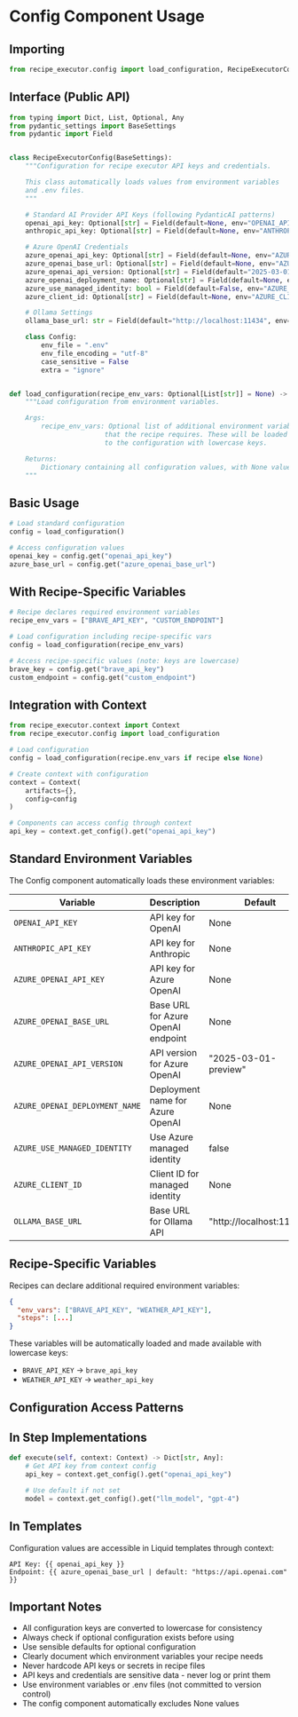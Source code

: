# Config Component Usage

## Importing

```python
from recipe_executor.config import load_configuration, RecipeExecutorConfig
```

## Interface (Public API)

```python
from typing import Dict, List, Optional, Any
from pydantic_settings import BaseSettings
from pydantic import Field


class RecipeExecutorConfig(BaseSettings):
    """Configuration for recipe executor API keys and credentials.

    This class automatically loads values from environment variables
    and .env files.
    """

    # Standard AI Provider API Keys (following PydanticAI patterns)
    openai_api_key: Optional[str] = Field(default=None, env="OPENAI_API_KEY")
    anthropic_api_key: Optional[str] = Field(default=None, env="ANTHROPIC_API_KEY")

    # Azure OpenAI Credentials
    azure_openai_api_key: Optional[str] = Field(default=None, env="AZURE_OPENAI_API_KEY")
    azure_openai_base_url: Optional[str] = Field(default=None, env="AZURE_OPENAI_BASE_URL")
    azure_openai_api_version: Optional[str] = Field(default="2025-03-01-preview", env="AZURE_OPENAI_API_VERSION")
    azure_openai_deployment_name: Optional[str] = Field(default=None, env="AZURE_OPENAI_DEPLOYMENT_NAME")
    azure_use_managed_identity: bool = Field(default=False, env="AZURE_USE_MANAGED_IDENTITY")
    azure_client_id: Optional[str] = Field(default=None, env="AZURE_CLIENT_ID")

    # Ollama Settings
    ollama_base_url: str = Field(default="http://localhost:11434", env="OLLAMA_BASE_URL")

    class Config:
        env_file = ".env"
        env_file_encoding = "utf-8"
        case_sensitive = False
        extra = "ignore"


def load_configuration(recipe_env_vars: Optional[List[str]] = None) -> Dict[str, Any]:
    """Load configuration from environment variables.

    Args:
        recipe_env_vars: Optional list of additional environment variable names
                        that the recipe requires. These will be loaded and added
                        to the configuration with lowercase keys.

    Returns:
        Dictionary containing all configuration values, with None values excluded.
    """
```

## Basic Usage

```python
# Load standard configuration
config = load_configuration()

# Access configuration values
openai_key = config.get("openai_api_key")
azure_base_url = config.get("azure_openai_base_url")
```

## With Recipe-Specific Variables

```python
# Recipe declares required environment variables
recipe_env_vars = ["BRAVE_API_KEY", "CUSTOM_ENDPOINT"]

# Load configuration including recipe-specific vars
config = load_configuration(recipe_env_vars)

# Access recipe-specific values (note: keys are lowercase)
brave_key = config.get("brave_api_key")
custom_endpoint = config.get("custom_endpoint")
```

## Integration with Context

```python
from recipe_executor.context import Context
from recipe_executor.config import load_configuration

# Load configuration
config = load_configuration(recipe.env_vars if recipe else None)

# Create context with configuration
context = Context(
    artifacts={},
    config=config
)

# Components can access config through context
api_key = context.get_config().get("openai_api_key")
```

## Standard Environment Variables

The Config component automatically loads these environment variables:

| Variable                       | Description                        | Default                  |
| ------------------------------ | ---------------------------------- | ------------------------ |
| `OPENAI_API_KEY`               | API key for OpenAI                 | None                     |
| `ANTHROPIC_API_KEY`            | API key for Anthropic              | None                     |
| `AZURE_OPENAI_API_KEY`         | API key for Azure OpenAI           | None                     |
| `AZURE_OPENAI_BASE_URL`        | Base URL for Azure OpenAI endpoint | None                     |
| `AZURE_OPENAI_API_VERSION`     | API version for Azure OpenAI       | "2025-03-01-preview"     |
| `AZURE_OPENAI_DEPLOYMENT_NAME` | Deployment name for Azure OpenAI   | None                     |
| `AZURE_USE_MANAGED_IDENTITY`   | Use Azure managed identity         | false                    |
| `AZURE_CLIENT_ID`              | Client ID for managed identity     | None                     |
| `OLLAMA_BASE_URL`              | Base URL for Ollama API            | "http://localhost:11434" |

## Recipe-Specific Variables

Recipes can declare additional required environment variables:

```json
{
  "env_vars": ["BRAVE_API_KEY", "WEATHER_API_KEY"],
  "steps": [...]
}
```

These variables will be automatically loaded and made available with lowercase keys:

- `BRAVE_API_KEY` → `brave_api_key`
- `WEATHER_API_KEY` → `weather_api_key`

## Configuration Access Patterns

## In Step Implementations

```python
def execute(self, context: Context) -> Dict[str, Any]:
    # Get API key from context config
    api_key = context.get_config().get("openai_api_key")

    # Use default if not set
    model = context.get_config().get("llm_model", "gpt-4")
```

## In Templates

Configuration values are accessible in Liquid templates through context:

```liquid
API Key: {{ openai_api_key }}
Endpoint: {{ azure_openai_base_url | default: "https://api.openai.com" }}
```

## Important Notes

- All configuration keys are converted to lowercase for consistency
- Always check if optional configuration exists before using
- Use sensible defaults for optional configuration
- Clearly document which environment variables your recipe needs
- Never hardcode API keys or secrets in recipe files
- API keys and credentials are sensitive data - never log or print them
- Use environment variables or .env files (not committed to version control)
- The config component automatically excludes None values
